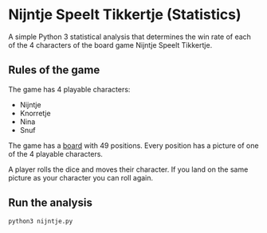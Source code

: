 # Nijntje Speelt Tikkertje (Statistics)

A simple Python 3 statistical analysis that determines the win rate of each of the 4 characters
of the board game Nijntje Speelt Tikkertje.

## Rules of the game

The game has 4 playable characters:

- Nijntje
- Knorretje
- Nina
- Snuf

The game has a [board](board.jpg) with 49 positions. Every position has a picture of one of the 4 playable
characters.

A player rolls the dice and moves their character. If you land on the same picture as your character
you can roll again.

## Run the analysis

`python3 nijntje.py`

